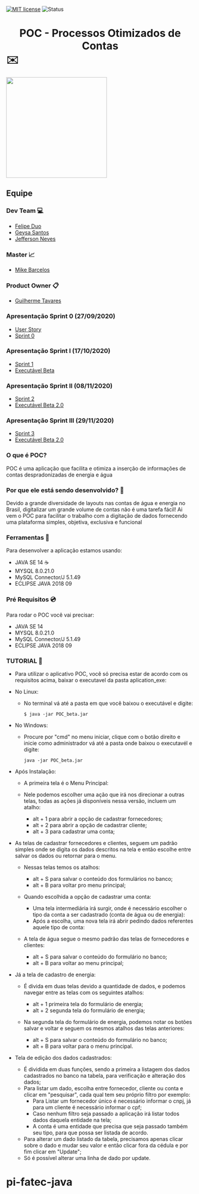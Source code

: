 [![MIT license](https://img.shields.io/badge/License-MIT-blue.svg)](https://lbesson.mit-license.org/)
![Status](https://img.shields.io/badge/Status-In_progress-orange.svg)
# <center> POC - Processos Otimizados de Contas </center> :envelope:
<img src="https://github.com/MikeBBatista/pi-fatec-java/blob/develop/app/src/img/rsz_3poc.png" width="270px" heigth="270px" align="i"> 

## Equipe

### Dev Team :computer:

* [Felipe Duo](https://www.linkedin.com/in/felipe-duo-209651127/)
* [Geysa Santos](https://www.linkedin.com/in/geysa-fernanda-f-f-santos-97159b10a/)  
* [Jefferson Neves](https://www.linkedin.com/in/jeferson-tadeu-das-neves-a98343190/)

### Master :chart_with_upwards_trend:

* [Mike Barcelos](https://www.linkedin.com/in/mike-barcelos-b4648016a/)  

### Product Owner :clipboard:

* [Guilherme Tavares](https://www.linkedin.com/in/guilhermeftavares/)


### Apresentação Sprint 0 (27/09/2020) 
* [User Story](https://drive.google.com/file/d/1FgCiddxV0BacmEHiR5Xw8v0SLv4diTsZ/view?usp=sharing)
* [Sprint 0](https://drive.google.com/file/d/1EVJPpmEamyzXfEI8WTmrKYo8Iq_8sBKT/view?usp=sharing)


### Apresentação Sprint I (17/10/2020) 
* [Sprint 1](https://drive.google.com/file/d/1nOgl_S0vtLXNuLil7aBkkigiMFR3jACz/view?usp=sharing)
* [Executável Beta](https://drive.google.com/file/d/1VomvKVPfKELb7qm2l9W4r22lDG6mXhUk/view?usp=sharing)

### Apresentação Sprint II (08/11/2020)
* [Sprint 2](https://drive.google.com/file/d/1zbDut4F2GjHMc__KgvFkvAMpVFmTIL-Q/view?usp=sharing)
* [Executável Beta 2.0](https://drive.google.com/file/d/1qVH_Uh_dj-nzQ76ZDc63U17FUGkoBmyb/view?usp=sharing)

### Apresentação Sprint III (29/11/2020)
* [Sprint 3](https://drive.google.com/file/d/1zbDut4F2GjHMc__KgvFkvAMpVFmTIL-Q/view?usp=sharing)
* [Executável Beta 2.0](https://drive.google.com/file/d/1q8Y5Dw6evqfcJk7u29KN_WqzrD-RnjYq/view?usp=sharing)

### O que é POC?
 
 POC é uma aplicação que facilita e otimiza a inserção de informações de contas despradonizadas de energia e água
 
### Por que ele está sendo desenvolvido? :gift:
 
 Devido a grande diversidade de layouts nas contas de água e energia no Brasil, digitalizar um grande volume de contas não é uma tarefa fácil! Ai vem o POC para facilitar o trabalho com a digitação de dados fornecendo uma plataforma simples, objetiva, exclusiva e funcional
 
### Ferramentas :wrench:

Para desenvolver a aplicação estamos usando:
- JAVA SE 14 :coffee:
- MYSQL 8.0.21.0
- MySQL Connector/J 5.1.49
- ECLIPSE JAVA 2018 09

### Pré Requisitos :cd:

Para rodar o POC você vai precisar:
- JAVA SE 14
- MYSQL 8.0.21.0
- MySQL Connector/J 5.1.49
- ECLIPSE JAVA 2018 09

### TUTORIAL :rainbow:

- Para utilizar o aplicativo POC, você só precisa estar de acordo com os requisitos acima, baixar o executavel da pasta aplication_exe:

- No Linux: 

	 - No terminal vá até a pasta em que você baixou o executável e digite:

   		```$ java -jar POC_beta.jar ```
- No Windows:
	- Procure por "cmd" no menu iniciar, clique com o botão direito e inicie como administrador vá até a pasta onde baixou o executavél e digite:
  
		```java -jar POC_beta.jar ```
  

- Após Instalação:
  - A primeira tela é o Menu Principal:
   - Nele podemos escolher uma ação que irá nos direcionar a outras telas, todas as ações já disponíveis nessa versão, incluem um atalho:

      - alt + 1 para abrir a opção de cadastrar fornecedores;
      - alt + 2 para abrir a opção de cadastrar cliente;
      - alt + 3 para cadastrar uma conta;


 - As telas de cadastrar fornecedores e clientes, seguem um padrão simples onde se digita os dados descritos na tela e então escolhe entre salvar os dados ou retornar para o menu.

   - Nessas telas temos os atalhos:

      - alt + S para salvar o conteúdo dos formulários no banco;
      - alt + B para voltar pro menu principal;

   - Quando escolhida a opção de cadastrar uma conta: 
     - Uma tela intermediária irá surgir, onde é necessário escolher o tipo da conta a ser cadastrado (conta de água ou de energia):
     - Após a escolha, uma nova tela irá abrir pedindo dados referentes aquele tipo de conta:

   - A tela de água segue o mesmo padrão das telas de fornecedores e clientes:

       - alt + S para salvar o conteúdo do formulário no banco;
       - alt + B para voltar ao menu principal;

  - Já a tela de cadastro de energia: 
    - É divida em duas telas devido a quantidade de dados, e podemos navegar entre as telas com os seguintes atalhos:

       - alt + 1 primeira tela do formulário de energia;
       - alt + 2 segunda tela do formulário de energia;

    - Na segunda tela do formulário de energia, podemos notar os botões salvar e voltar e seguem os mesmos atalhos das telas anteriores:

       - alt + S para salvar o conteúdo do formulário no banco;
       - alt + B para voltar para o menu principal.

  - Tela de edição dos dados cadastrados:
    - É dividida em duas funções, sendo a primeira a listagem dos dados cadastrados no banco na tabela, para verificação e alteração dos dados;
    - Para listar um dado, escolha entre fornecedor, cliente ou conta e clicar em "pesquisar", cada qual tem seu próprio filtro por exemplo:
       - Para Listar um fornecedor único é necessário informar o cnpj, já para um cliente é necessário informar o cpf;
       - Caso nenhum filtro seja passado a aplicação irá listar todos dados daquela entidade na tela;
       - A conta é uma entidade que precisa que seja passado também seu tipo, para que possa ser listada de acordo.
    - Para alterar um dado listado da tabela, precisamos apenas clicar sobre o dado e mudar seu valor e então clicar fora da cédula e por fim clicar em "Update";
    - Só é possível alterar uma linha de dado por update.
# pi-fatec-java
